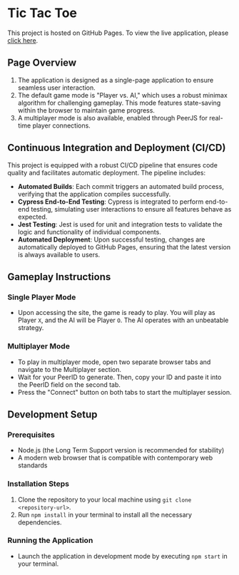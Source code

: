 # Tic Tac Toe

This project is hosted on GitHub Pages. To view the live application, please [click here](https://127001sudais.github.io/Tic-Tac-Toe/).

## Page Overview

1. The application is designed as a single-page application to ensure seamless user interaction.
2. The default game mode is "Player vs. AI," which uses a robust minimax algorithm for challenging gameplay. This mode features state-saving within the browser to maintain game progress.
3. A multiplayer mode is also available, enabled through PeerJS for real-time player connections.

## Continuous Integration and Deployment (CI/CD)

This project is equipped with a robust CI/CD pipeline that ensures code quality and facilitates automatic deployment. The pipeline includes:

- **Automated Builds**: Each commit triggers an automated build process, verifying that the application compiles successfully.
- **Cypress End-to-End Testing**: Cypress is integrated to perform end-to-end testing, simulating user interactions to ensure all features behave as expected.
- **Jest Testing**: Jest is used for unit and integration tests to validate the logic and functionality of individual components.
- **Automated Deployment**: Upon successful testing, changes are automatically deployed to GitHub Pages, ensuring that the latest version is always available to users.
  
## Gameplay Instructions

### Single Player Mode

- Upon accessing the site, the game is ready to play. You will play as Player `X`, and the AI will be Player `O`. The AI operates with an unbeatable strategy.

### Multiplayer Mode

- To play in multiplayer mode, open two separate browser tabs and navigate to the Multiplayer section.
- Wait for your PeerID to generate. Then, copy your ID and paste it into the PeerID field on the second tab.
- Press the "Connect" button on both tabs to start the multiplayer session.


## Development Setup

### Prerequisites

- Node.js (the Long Term Support version is recommended for stability)
- A modern web browser that is compatible with contemporary web standards

### Installation Steps

1. Clone the repository to your local machine using `git clone <repository-url>`.
2. Run `npm install` in your terminal to install all the necessary dependencies.

### Running the Application

- Launch the application in development mode by executing `npm start` in your terminal.